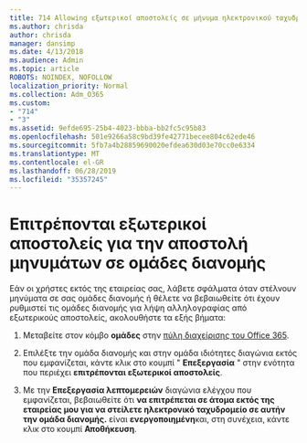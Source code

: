 ```yaml
---
title: 714 Allowing εξωτερικοί αποστολείς σε μήνυμα ηλεκτρονικού ταχυδρομείου σε λίστες διανομής
ms.author: chrisda
author: chrisda
manager: dansimp
ms.date: 4/13/2018
ms.audience: Admin
ms.topic: article
ROBOTS: NOINDEX, NOFOLLOW
localization_priority: Normal
ms.collection: Adm_O365
ms.custom:
- "714"
- "3"
ms.assetid: 9efde695-25b4-4023-bbba-bb2fc5c95b83
ms.openlocfilehash: 501e9266a58c9bd39fe42771becee804c62ede46
ms.sourcegitcommit: 5fb7a4b28859690020efdea630d03e70cc0e6334
ms.translationtype: MT
ms.contentlocale: el-GR
ms.lasthandoff: 06/28/2019
ms.locfileid: "35357245"
---
```

# <a name="allow-external-senders-to-send-messages-to-distribution-groups"></a>Επιτρέπονται εξωτερικοί αποστολείς για την αποστολή μηνυμάτων σε ομάδες διανομής

Εάν οι χρήστες εκτός της εταιρείας σας, λάβετε σφάλματα όταν στέλνουν μηνύματα σε σας ομάδες διανομής ή θέλετε να βεβαιωθείτε ότι έχουν ρυθμιστεί τις ομάδες διανομής για λήψη αλληλογραφίας από εξωτερικούς αποστολείς, ακολουθήστε τα εξής βήματα:

1. Μεταβείτε στον κόμβο **ομάδες** στην [πύλη διαχείρισης του Office 365](https://portal.office.com/adminportal/home#/groups).

2. Επιλέξτε την ομάδα διανομής και στην ομάδα ιδιότητες διαγώνια εκτός που εμφανίζεται, κάντε κλικ στο κουμπί " **Επεξεργασία** " στην ενότητα που περιέχει **επιτρέπονται εξωτερικοί αποστολείς**.

3. Με την **Επεξεργασία λεπτομερειών** διαγώνια ελέγχου που εμφανίζεται, βεβαιωθείτε ότι **να επιτρέπεται σε άτομα εκτός της εταιρείας μου για να στείλετε ηλεκτρονικό ταχυδρομείο σε αυτήν την ομάδα διανομής.** είναι **ενεργοποιημένη**και, στη συνέχεια, κάντε κλικ στο κουμπί **Αποθήκευση**.
